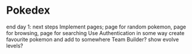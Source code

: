 # Pokedex

end day 1:
next steps
Implement pages; page for random pokemon, page for browsing, page for searching
Use Authentication in some way
create favourite pokemon and add to somewhere
Team Builder?
show evolve levels?
